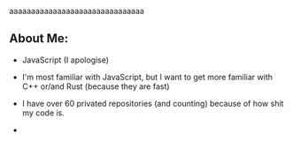 aaaaaaaaaaaaaaaaaaaaaaaaaaaaaaa

## About Me:

* JavaScript (I apologise)

* I'm most familiar with JavaScript, but I want to get more familiar with C++ or/and Rust (because they are fast)

* I have over 60 privated repositories (and counting) because of how shit my code is.
* 
